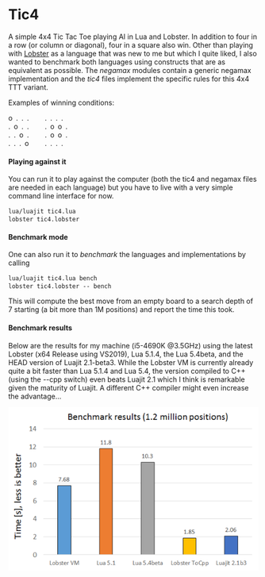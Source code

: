 # Tic4
A simple 4x4 Tic Tac Toe playing AI in Lua and Lobster. In addition to four in a row (or column or diagonal), four in a square also win. Other than playing with [Lobster](http://aardappel.github.io/lobster/README_FIRST.html) as a language that was new to me but which I quite liked, I also wanted to benchmark both languages using constructs that are as equivalent as possible. The <em>negamax</em> modules contain a generic negamax implementation and the <em>tic4</em> files implement the specific rules for this 4x4 TTT variant.

Examples of winning conditions:
<p>
o&ensp;.&ensp;.&ensp;.&emsp;&emsp; .&ensp;.&ensp;.&ensp;.<br>
.&ensp;o&ensp;.&ensp;.&emsp;&emsp; .&ensp;o&ensp;o&ensp;.<br>
.&ensp;.&ensp;o&ensp;.&emsp;&emsp; .&ensp;o&ensp;o&ensp;.<br>
.&ensp;.&ensp;.&ensp;o&emsp;&emsp; .&ensp;.&ensp;.&ensp;.<br>
</p>

#### Playing against it
You can run it to play against the computer (both the tic4 and negamax files are needed in each language) but you have to live with a very simple command line interface for now.<br>
```
lua/luajit tic4.lua
lobster tic4.lobster
```

#### Benchmark mode
One can also run it to *benchmark* the languages and implementations by calling<br>
```
lua/luajit tic4.lua bench
lobster tic4.lobster -- bench
```
This will compute the best move from an empty board to a search depth of 7 starting (a bit more than 1M positions) and report the time this took.

#### Benchmark results
<p>
Below are the results for my machine (i5-4690K @3.5GHz) using the latest Lobster (x64 Release using VS2019), Lua 5.1.4, the Lua 5.4beta, and the HEAD version of Luajit 2.1-beta3. While the Lobster VM is currently already quite a bit faster than Lua 5.1.4 and Lua 5.4, the version compiled to C++ (using the --cpp switch) even beats Luajit 2.1 which I think is remarkable given the maturity of Luajit. A different C++ compiler might even increase the advantage...

![Benchmark results](bench_results.png)
</p>
